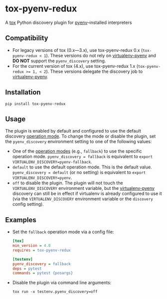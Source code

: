 # tox-pyenv-redux

A [tox][tox] Python discovery plugin for [pyenv][pyenv]–installed interpreters

## Compatibility

* For legacy versions of tox (0.x—3.x), use tox-pyenv-redux 0.x (`tox-pyenv-redux < 1`). These versions do not rely on [virtualenv-pyenv][virtualenv-pyenv] and **DO NOT** support the `pyenv_discovery` setting.
* For the current version of tox (4.x), use tox-pyenv-redux 1.x (`tox-pyenv-redux >= 1, < 2`). These versions delegate the discovery job to [virtualenv-pyenv][virtualenv-pyenv].

## Installation

```shell
pip install tox-pyenv-redux
```

## Usage

The plugin is enabled by default and configured to use the default discovery [operation mode][virtualenv-pyenv-docs-operation-mode]. To change the mode or disable the plugin, set the `pyenv_discovery` environment setting to one of the following values:

* One of the [operation modes][virtualenv-pyenv-docs-operation-mode] (e.g., `fallback`) to use the specific operation mode. `pyenv_discovery = fallback` is equivalent to `export VIRTUALENV_DISCOVERY=pyenv-fallback`.
* `default` to use the default operation mode. This is the default value. `pyenv_discovery = default` (or no setting) is equivalent to `export VIRTUALENV_DISCOVERY=pyenv`.
* `off` to disable the plugin. The plugin will not touch the `VIRTUALENV_DISCOVERY` environment variable, but the [virtualenv-pyenv][virtualenv-pyenv] discovery can still be in effect if virtualenv is already configured to use it (via the `VIRTUALENV_DISCOVERY` environment variable or the `discovery` config setting).

## Examples

* Set the `fallback` operation mode via a config file:

  ```ini
  [tox]
  min_version = 4.0
  requires = tox-pyenv-redux

  [testenv]
  pyenv_discovery = fallback
  deps = pytest
  commands = pytest {posargs}
  ```

* Disable the plugin via command line arguments:

  ```shell
  tox run -x testenv.pyenv_discovery=off
  ```


[tox]: https://tox.wiki/
[pyenv]: https://github.com/pyenv/pyenv
[virtualenv-pyenv]: https://github.com/un-def/virtualenv-pyenv
[virtualenv-pyenv-docs-operation-mode]: https://github.com/un-def/virtualenv-pyenv/blob/master/README.md#operation-mode
